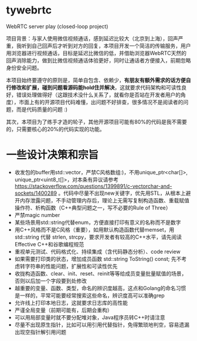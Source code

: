 # tywebrtc
WebRTC server play (closed-loop project)

项目背景：与家人使用微信视频通话，感到延迟比较大（北京到上海），回声严重，我听到自己回声后才听到对方的回复，本项目开发一个简洁的传输服务，用户用浏览器进行视频通话，目标是延迟比微信的低，并借助浏览器WebRTC天然的回声消除能力，做到比微信视频通话体验更好，同时让通话者方便接入，前期忽略身份安全问题。

本项目始终要遵守的原则是，简单自包含、依赖少，**有朋友有额外需求的话方便自行修改和扩展，碰到问题看源码能hold住并解决**，这就要求代码架构和可读性良好，错误处理做得好（这跟技术没什么关系了，就看你是否站在开发者用户的角度），市面上有的开源项目代码难懂，出问题不好排查，很多情况不是阅读者的问题，而是代码质量的问题 :)

其次，本项目为了练手才造的轮子，其他开源项目可能有80%的代码是我不需要的，只需要核心的20%的代码实现的功能。

# 一些设计决策和宗旨
- 收发包的buffer用std::vector<char>，严禁C风格数组:)，不用unique_ptr<char[]>, unique_ptr<uint8_t[]>，对本条有异议请参考 https://stackoverflow.com/questions/1399891/c-vectorchar-and-sockets/1400289 。代码中尽量不出现new关键字，优先用STL，从根本上避开内存泄露问题，不手动管理内存后，理论上无需写复制构造函数、重载赋值操作符、析构函数（C++典型问题之一，写不必要的Rule of Three）
- 严禁magic number
- 某些场景用std::string代替enum，方便直接打印有意义的名称而不是数字
- 用C++风格而不是C风格（重要），如用默认构造函数代替memset，用std::string 代替 strlen, strcpy，要求开发者有较高的C++水平，请先阅读Effective C++和谷歌编程规范
- 重视单元测试、代码格式化、持续集成（含代码静态分析）、code review
- 如果需要打印类的状态，增加成员函数 std::string ToString() const; 先不考虑转字符串的性能问题，扩展性和可读性优先
- 收拢构造函数、clear、init、reset、reinit等等给成员变量批量赋值的场景，否则以后加一个字段要到处修改
- 越重要的变量、函数、类型，命名的辨识度越高，这点和Golang的命名习惯是一样的，平常可能要经常搜索这些命名，辨识度高可以准确grep
- 允许线上打印本地日志，这就要求日志库的高性能
- 严谨全局变量（前期可能有，后期会重构）
- 可以用局部变量时就不要分配堆对象，Java程序员转C++时请注意
- 尽量不出现原生指针，比如可以用引用代替指针，免得繁琐地判空，容易遗漏出现空指针解引用问题
